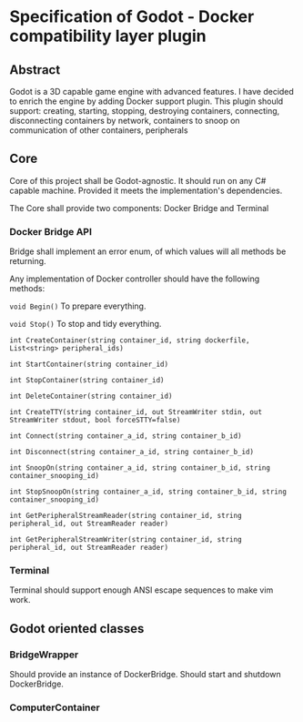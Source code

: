 # Specification of Godot - Docker compatibility layer plugin

## Abstract
Godot is a 3D capable game engine with advanced features.
I have decided to enrich the engine by adding Docker support plugin.
This plugin should support:
creating, starting, stopping, destroying containers,
connecting, disconnecting containers by network,
containers to snoop on communication of other containers,
peripherals

## Core

Core of this project shall be Godot-agnostic.
It should run on any C# capable machine.
Provided it meets the implementation's dependencies.

The Core shall provide two components: Docker Bridge and Terminal

### Docker Bridge API

Bridge shall implement an error enum, of which values will all methods be returning.

Any implementation of Docker controller should have the following methods:

```void Begin()```
To prepare everything.

```void Stop()```
To stop and tidy everything.

```int CreateContainer(string container_id, string dockerfile, List<string> peripheral_ids)```

```int StartContainer(string container_id)```

```int StopContainer(string container_id)```

```int DeleteContainer(string container_id)```

```int CreateTTY(string container_id, out StreamWriter stdin, out StreamWriter stdout, bool forceSTTY=false)```

```int Connect(string container_a_id, string container_b_id)```

```int Disconnect(string container_a_id, string container_b_id)```

```int SnoopOn(string container_a_id, string container_b_id, string container_snooping_id)```

```int StopSnoopOn(string container_a_id, string container_b_id, string container_snooping_id)```

```int GetPeripheralStreamReader(string container_id, string peripheral_id, out StreamReader reader)```

```int GetPeripheralStreamWriter(string container_id, string peripheral_id, out StreamReader reader)```

### Terminal

Terminal should support enough ANSI escape sequences to make vim work.

## Godot oriented classes

### BridgeWrapper

Should provide an instance of DockerBridge.
Should start and shutdown DockerBridge.

### ComputerContainer

